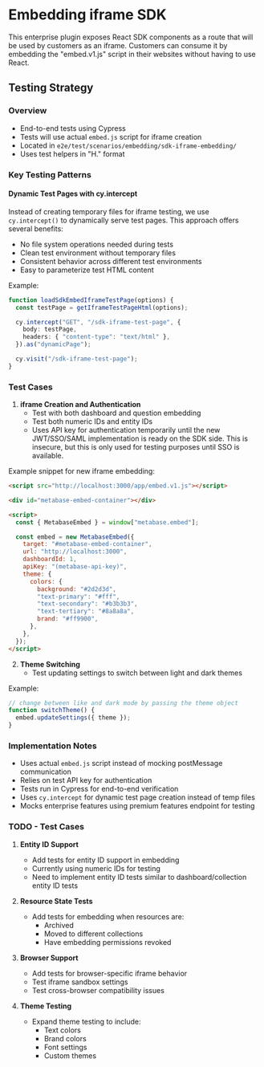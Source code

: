 # Embedding iframe SDK

This enterprise plugin exposes React SDK components as a route that will be used by customers as an iframe. Customers can consume it by embedding the "embed.v1.js" script in their websites without having to use React.

## Testing Strategy

### Overview

- End-to-end tests using Cypress
- Tests will use actual `embed.js` script for iframe creation
- Located in `e2e/test/scenarios/embedding/sdk-iframe-embedding/`
- Uses test helpers in "H." format

### Key Testing Patterns

#### Dynamic Test Pages with cy.intercept

Instead of creating temporary files for iframe testing, we use `cy.intercept()` to dynamically serve test pages. This approach offers several benefits:

- No file system operations needed during tests
- Clean test environment without temporary files
- Consistent behavior across different test environments
- Easy to parameterize test HTML content

Example:

```typescript
function loadSdkEmbedIframeTestPage(options) {
  const testPage = getIframeTestPageHtml(options);

  cy.intercept("GET", "/sdk-iframe-test-page", {
    body: testPage,
    headers: { "content-type": "text/html" },
  }).as("dynamicPage");

  cy.visit("/sdk-iframe-test-page");
}
```

### Test Cases

1. **iframe Creation and Authentication**
   - Test with both dashboard and question embedding
   - Test both numeric IDs and entity IDs
   - Uses API key for authentication temporarily until the new JWT/SSO/SAML implementation is ready on the SDK side. This is insecure, but this is only used for testing purposes until SSO is available.

Example snippet for new iframe embedding:

```html
<script src="http://localhost:3000/app/embed.v1.js"></script>

<div id="metabase-embed-container"></div>

<script>
  const { MetabaseEmbed } = window["metabase.embed"];

  const embed = new MetabaseEmbed({
    target: "#metabase-embed-container",
    url: "http://localhost:3000",
    dashboardId: 1,
    apiKey: "(metabase-api-key)",
    theme: {
      colors: {
        background: "#2d2d3d",
        "text-primary": "#fff",
        "text-secondary": "#b3b3b3",
        "text-tertiary": "#8a8a8a",
        brand: "#ff9900",
      },
    },
  });
</script>
```

2. **Theme Switching**
   - Test updating settings to switch between light and dark themes

Example:

```javascript
// change between like and dark mode by passing the theme object
function switchTheme() {
  embed.updateSettings({ theme });
}
```

### Implementation Notes

- Uses actual `embed.js` script instead of mocking postMessage communication
- Relies on test API key for authentication
- Tests run in Cypress for end-to-end verification
- Uses `cy.intercept` for dynamic test page creation instead of temp files
- Mocks enterprise features using premium features endpoint for testing

### TODO - Test Cases

1. **Entity ID Support**

   - Add tests for entity ID support in embedding
   - Currently using numeric IDs for testing
   - Need to implement entity ID tests similar to dashboard/collection entity ID tests

2. **Resource State Tests**

   - Add tests for embedding when resources are:
     - Archived
     - Moved to different collections
     - Have embedding permissions revoked

3. **Browser Support**

   - Add tests for browser-specific iframe behavior
   - Test iframe sandbox settings
   - Test cross-browser compatibility issues

4. **Theme Testing**
   - Expand theme testing to include:
     - Text colors
     - Brand colors
     - Font settings
     - Custom themes
